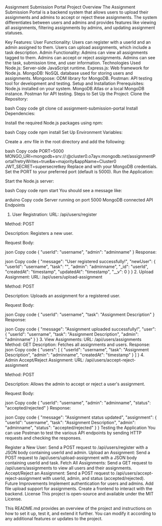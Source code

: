 Assignment Submission Portal
Project Overview
The Assignment Submission Portal is a backend system that allows users to upload their assignments and admins to accept or reject these assignments. The system differentiates between users and admins and provides features like viewing all assignments, filtering assignments by admins, and updating assignment statuses.

Key Features:
User Functionality:
Users can register with a userId and an admin assigned to them.
Users can upload assignments, which include a task description.
Admin Functionality:
Admins can view all assignments tagged to them.
Admins can accept or reject assignments.
Admins can see the task, submission time, and user information.
Technologies Used
Node.js: Server-side JavaScript runtime.
Express.js: Web framework for Node.js.
MongoDB: NoSQL database used for storing users and assignments.
Mongoose: ODM library for MongoDB.
Postman: API testing tool for development and testing.
Setup and Installation
Prerequisites:
Node.js installed on your system.
MongoDB Atlas or a local MongoDB instance.
Postman for API testing.
Steps to Set Up the Project:
Clone the Repository:

bash
Copy code
git clone <repository-url>
cd assignment-submission-portal
Install Dependencies:

Install the required Node.js packages using npm:

bash
Copy code
npm install
Set Up Environment Variables:

Create a .env file in the root directory and add the following:

bash
Copy code
PORT=5000
MONGO_URI=mongodb+srv://<username>:<password>@cluster0.o7ayv.mongodb.net/assignmentPortal?retryWrites=true&w=majority&appName=Cluster0
JWT_SECRET=supersecretkey
Replace <username> and <password> with your MongoDB credentials.
Set the PORT to your preferred port (default is 5000).
Run the Application:

Start the Node.js server:

bash
Copy code
npm start
You should see a message like:

arduino
Copy code
Server running on port 5000
MongoDB connected
API Endpoints
1. User Registration:
URL: /api/users/register

Method: POST

Description: Registers a new user.

Request Body:

json
Copy code
{
  "userId": "username",
  "admin": "adminname"
}
Response:

json
Copy code
{
  "message": "User registered successfully!",
  "newUser": {
    "userId": "username",
    "task": "",
    "admin": "adminname",
    "_id": "userId",
    "createdAt": "timestamp",
    "updatedAt": "timestamp",
    "__v": 0
  }
}
2. Upload Assignment:
URL: /api/users/upload-assignment

Method: POST

Description: Uploads an assignment for a registered user.

Request Body:

json
Copy code
{
  "userId": "username",
  "task": "Assignment Description"
}
Response:

json
Copy code
{
  "message": "Assignment uploaded successfully!",
  "user": {
    "userId": "username",
    "task": "Assignment Description",
    "admin": "adminname"
  }
}
3. View Assignments:
URL: /api/users/assignments
Method: GET
Description: Fetches all assignments and users.
Response:
json
Copy code
{
  "users": [
    {
      "userId": "username",
      "task": "Assignment Description",
      "admin": "adminname",
      "createdAt": "timestamp"
    }
  ]
}
4. Admin Accept/Reject Assignment:
URL: /api/users/accept-reject-assignment

Method: POST

Description: Allows the admin to accept or reject a user's assignment.

Request Body:

json
Copy code
{
  "userId": "username",
  "admin": "adminname",
  "status": "accepted/rejected"
}
Response:

json
Copy code
{
  "message": "Assignment status updated",
  "assignment": {
    "userId": "username",
    "task": "Assignment Description",
    "admin": "adminname",
    "status": "accepted/rejected"
  }
}
Testing the Application
You can use Postman to test the various API endpoints by sending HTTP requests and checking the responses.

Register a New User:
Send a POST request to /api/users/register with a JSON body containing userId and admin.
Upload an Assignment:
Send a POST request to /api/users/upload-assignment with a JSON body containing userId and task.
Fetch All Assignments:
Send a GET request to /api/users/assignments to view all users and their assignments.
Accept/Reject an Assignment:
Send a POST request to /api/users/accept-reject-assignment with userId, admin, and status (accepted/rejected).
Future Improvements
Implement authentication for users and admins.
Add file upload support for assignments.
Create a frontend to interact with the backend.
License
This project is open-source and available under the MIT License.

This README.md provides an overview of the project and instructions on how to set it up, test it, and extend it further. You can modify it according to any additional features or updates to the project.
